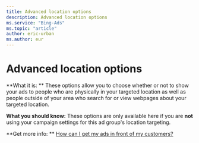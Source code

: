 ```yaml
---
title: Advanced location options
description: Advanced location options
ms.service: "Bing-Ads"
ms.topic: "article"
author: eric-urban
ms.author: eur
---
```


# Advanced location options

**What it is: **     These options allow you to choose whether or not to show your ads to people who are physically in your targeted location as well as people outside of your area who search for or view webpages about your targeted location.

**What you should know:**     These options are only available here if you are **not** using your campaign settings for this ad group's location targeting.

**Get more info: **    [How can I get my ads in front of my customers?](../hlp_BA_CONC_Targeting.md)


